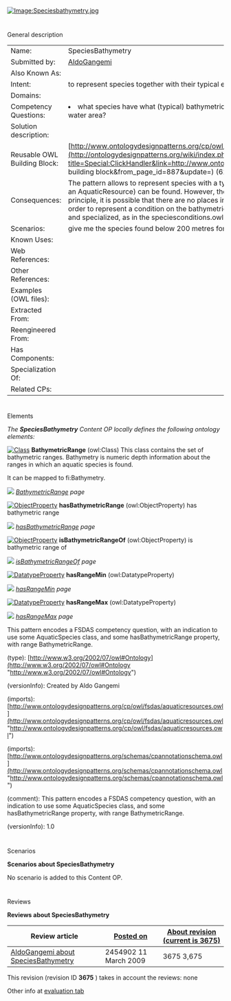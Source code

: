 [![Image:Speciesbathymetry.jpg](../images/7/7c/Speciesbathymetry.jpg)](../Image/Speciesbathymetry.jpg "Image:Speciesbathymetry.jpg")





# 

 General description




|  |  |
| --- | --- |
|  Name:  |  SpeciesBathymetry  |
|  Submitted by:  | [AldoGangemi](../User/AldoGangemi "User:AldoGangemi")  |
|  Also Known As:  |  |
|  Intent:  |  to represent species together with their typical environment in terms of bathymetric range and water area  |
|  Domains:  |  |
|  Competency Questions:  | <li>       what species have what (typical) bathymetric range in what water area? where can species be typical found for a certain water area?      </li> |
|  Solution description:  |  |
|  Reusable OWL Building Block:  | [http://www.ontologydesignpatterns.org/cp/owl/fsdas/speciesbathymetry.owl](http://ontologydesignpatterns.org/wiki/index.php?title=Special:ClickHandler&link=http://www.ontologydesignpatterns.org/cp/owl/fsdas/speciesbathymetry.owl&message=OWL building block&from_page_id=887&update=)  (629)  |
|  Consequences:  |  The pattern allows to represent species with a typical bathymetric range and a typical water area where the exemplars (from an AquaticResource) can be found. However, there is no direct relation between the bathymetric range and the water area; in principle, it is possible that there are no places in the water area that provide the conditions for that bathymetric range.  In order to represent a condition on the bathymetric range to be realized in the water area, the situation pattern should be reused and specialized, as in the speciesconditions.owl pattern.  |
|  Scenarios:  |  give me the species found below 200 metres for water area '24'  |
|  Known Uses:  |  |
|  Web References:  |  |
|  Other References:  |  |
|  Examples (OWL files):  |  |
|  Extracted From:  |  |
|  Reengineered From:  |  |
|  Has Components:  |  |
|  Specialization Of:  |  |
|  Related CPs:  |  |



  





# 

 Elements



_The
 __SpeciesBathymetry__ 
 Content OP locally defines the following ontology elements:_ 





[![Class](../images/thumb/2/27/Class.gif/20px-Class.gif)](../Image/Class.gif "Class")
__BathymetricRange__ 
 (owl:Class) This class contains the set of bathymetric ranges. Bathymetry is numeric depth information about the ranges in which an aquatic species is found.
 
 It can be mapped to fi:Bathymetry.
 



[![](../../../../../images/thumb/8/87/ArrowRight.gif/11px-ArrowRight.gif)](../Image/ArrowRight.gif "ArrowRight.gif")
_[BathymetricRange](../Submissions/SpeciesBathymetry/BathymetricRange "Submissions:SpeciesBathymetry/BathymetricRange") 
 page_ 



[![ObjectProperty](../../images/thumb/c/c3/ObjectProperty.gif/20px-ObjectProperty.gif)](../Image/ObjectProperty.gif "ObjectProperty")
__hasBathymetricRange__ 
 (owl:ObjectProperty) has bathymetric range
 
[![](../../../../../images/thumb/8/87/ArrowRight.gif/11px-ArrowRight.gif)](../Image/ArrowRight.gif "ArrowRight.gif")
_[hasBathymetricRange](../Submissions/SpeciesBathymetry/hasBathymetricRange "Submissions:SpeciesBathymetry/hasBathymetricRange") 
 page_ 



[![ObjectProperty](../../images/thumb/c/c3/ObjectProperty.gif/20px-ObjectProperty.gif)](../Image/ObjectProperty.gif "ObjectProperty")
__isBathymetricRangeOf__ 
 (owl:ObjectProperty) is bathymetric range of
 
[![](../../../../../images/thumb/8/87/ArrowRight.gif/11px-ArrowRight.gif)](../Image/ArrowRight.gif "ArrowRight.gif")
_[isBathymetricRangeOf](../Submissions/SpeciesBathymetry/isBathymetricRangeOf "Submissions:SpeciesBathymetry/isBathymetricRangeOf") 
 page_ 



[![DatatypeProperty](../../images/thumb/a/a5/DatatypeProperty.gif/20px-DatatypeProperty.gif)](../Image/DatatypeProperty.gif "DatatypeProperty")
__hasRangeMin__ 
 (owl:DatatypeProperty)
 
[![](../../../../../images/thumb/8/87/ArrowRight.gif/11px-ArrowRight.gif)](../Image/ArrowRight.gif "ArrowRight.gif")
_[hasRangeMin](../Submissions/SpeciesBathymetry/hasRangeMin "Submissions:SpeciesBathymetry/hasRangeMin") 
 page_ 



[![DatatypeProperty](../../images/thumb/a/a5/DatatypeProperty.gif/20px-DatatypeProperty.gif)](../Image/DatatypeProperty.gif "DatatypeProperty")
__hasRangeMax__ 
 (owl:DatatypeProperty)
 
[![](../../../../../images/thumb/8/87/ArrowRight.gif/11px-ArrowRight.gif)](../Image/ArrowRight.gif "ArrowRight.gif")
_[hasRangeMax](../Submissions/SpeciesBathymetry/hasRangeMax "Submissions:SpeciesBathymetry/hasRangeMax") 
 page_ 


 This pattern encodes a FSDAS competency question, with an indication to use some AquaticSpecies class, and some hasBathymetricRange property, with range BathymetricRange.
 



 (type):
 [http://www.w3.org/2002/07/owl#Ontology](http://www.w3.org/2002/07/owl#Ontology "http://www.w3.org/2002/07/owl#Ontology") 




 (versionInfo): Created by Aldo Gangemi
 



 (imports):
 [http://www.ontologydesignpatterns.org/cp/owl/fsdas/aquaticresources.owl](http://www.ontologydesignpatterns.org/cp/owl/fsdas/aquaticresources.owl "http://www.ontologydesignpatterns.org/cp/owl/fsdas/aquaticresources.owl") 




 (imports):
 [http://www.ontologydesignpatterns.org/schemas/cpannotationschema.owl](http://www.ontologydesignpatterns.org/schemas/cpannotationschema.owl "http://www.ontologydesignpatterns.org/schemas/cpannotationschema.owl") 




 (comment): This pattern encodes a FSDAS competency question, with an indication to use some AquaticSpecies class, and some hasBathymetricRange property, with range BathymetricRange.
 



 (versionInfo): 1.0
 



# 

 Scenarios




__Scenarios about SpeciesBathymetry__ 


 No scenario is added to this Content OP.
 




# 

 Reviews




__Reviews about SpeciesBathymetry__ 



|  Review article  | [Posted on](../Property/CreationDate "Property:CreationDate")  | [About revision (current is 3675)](../Property/ReviewAboutVersion "Property:ReviewAboutVersion")  |
| --- | --- | --- |
| [AldoGangemi about SpeciesBathymetry](../Community/AldoGangemi_about_SpeciesBathymetry "Community:AldoGangemi about SpeciesBathymetry")  |  2454902  11 March 2009  |  3675  3,675  |



 This revision (revision ID
 __3675__ 
 ) takes in account the reviews: none
 



 Other info at
 [evaluation tab](http://ontologydesignpatterns.org/wiki/index.php?title=Submissions:SpeciesBathymetry&action=evaluation "http://ontologydesignpatterns.org/wiki/index.php?title=Submissions:SpeciesBathymetry&action=evaluation")